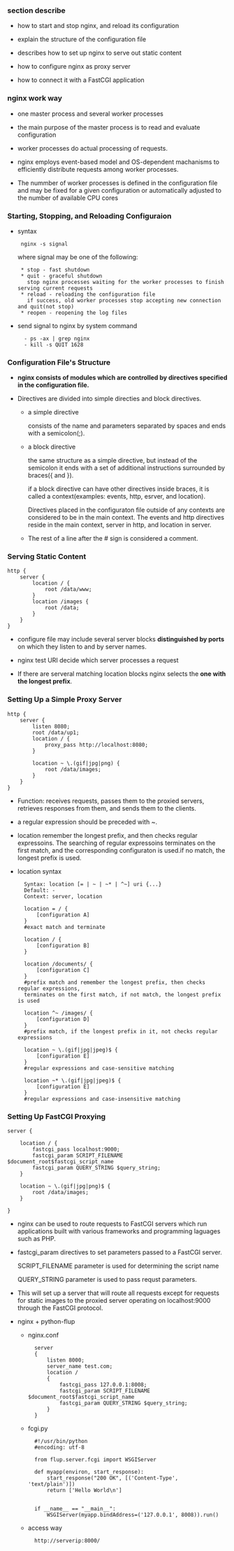 ### section describe ###

- how to start and stop nginx, and reload its configuration

- explain the structure of the configuration file

- describes how to set up nginx to serve out static content

- how to configure nginx as proxy server

- how to connect it with a FastCGI application

### nginx work way ###

- one master process and several worker processes

- the main purpose of the master process is to read and evaluate configuration

- worker processes do actual processing of requests.

- nginx employs event-based model and OS-dependent machanisms to efficiently distribute requests among worker processes.

- The nummber of worker processes is defined in the configuration file and may be fixed for a given configuration or automatically adjusted to the number of available CPU cores

### Starting, Stopping, and Reloading Configuraion ###


 - syntax

		nginx -s signal
		
	where signal may be one of the following:
	
		* stop - fast shutdown
		* quit - graceful shutdown
		  stop nginx processes waiting for the worker processes to finish serving current requests
		* reload - reloading the configuration file
		  if success, old worker processes stop accepting new connection and quit(not stop)
		* reopen - reopening the log files
		
 
- send signal to nginx by system command

		- ps -ax | grep nginx
		- kill -s QUIT 1628 		
	
	
### Configuration File's Structure ###

- **nginx consists of modules which are controlled by directives specified in the configuration file.**

- Directives are divided into simple directies and block directives.  

	- a simple directive

		consists of the name and parameters separated by spaces and ends with a semicolon(;).

	- a block directive

		the same structure as a simple directive, but instead of the semicolon it ends with a set of additional instructions surrounded by braces({ and }).

		if a block directive can have other directives inside braces, it is called a context(examples: events, http, esrver, and location).

		Directives placed in the configuraton file outside of any contexts are considered to be in the main context. The events and http directives reside in the main context, server in http, and location in server.

	- The rest of a line after the # sign is considered a comment.


### Serving Static Content ###

	http {
		server {
			location / {
				root /data/www;
			}
			location /images {
				root /data;
			}
		}
	}

- configure file may include several server blocks **distinguished by ports** on which they listen to and by server names.

- nginx test URI decide which server processes a request

- If there are serveral matching location blocks nginx selects the **one with the longest prefix**.

### Setting Up a Simple Proxy Server ###	

	http {
		server {
		    listen 8080;
			root /data/up1;
			location / {
				proxy_pass http://localhost:8080;
			}
			
			location ~ \.(gif|jpg|png) {
				root /data/images;	
			}
		}
	}


- Function: receives requests, passes them to the proxied servers, retrieves responses from them, and sends them to the clients.

- a regular expression should be preceded with ~.

- location remember the longest prefix, and then checks regular expressoins. The searching of regular expressoins terminates on the first match, and the corresponding configuraton is used.if no match, the longest prefix is used.

- location syntax

		Syntax: location [= | ~ | ~* | ^~] uri {...}
		Default: -
		Context: server, location

		location = / {
			[configuration A]
		}
		#exact match and terminate

		location / {
			[configuration B]
		}

		location /documents/ {
			[configuration C]
		}
		#prefix match and remember the longest prefix, then checks regular expressions,
		terminates on the first match, if not match, the longest prefix is used

		location ^~ /images/ {
			[configuration D]
		}
		#prefix match, if the longest prefix in it, not checks regular expressions 

		location ~ \.(gif|jpg|jpeg)$ {
			[configuration E]
		}
		#regular expressions and case-sensitive matching

		location ~* \.(gif|jpg|jpeg)$ {
			[configuration E]
		}
		#regular expressions and case-insensitive matching

### Setting Up FastCGI Proxying ###

	server {

		location / {
			fastcgi_pass localhost:9000;
			fastcgi_param SCRIPT_FILENAME $document_root$fastcgi_script_name
			fastcgi_param QUERY_STRING $query_string;
		}

		location ~ \.(gif|jpg|png)$ {
			root /data/images;
		}
		
	}


- nginx can be used to route requests to FastCGI servers which run applications built with various frameworks and programming laguages such as PHP.

- fastcgi_param directives to set parameters passed to a FastCGI server.

	SCRIPT_FILENAME parameter is used for determining the script name

	QUERY_STRING parameter is used to pass requst parameters.

- This will set up a server that will route all requests except for requests for static images to the proxied server operating on localhost:9000 through the FastCGI protocol.

- nginx + python-flup

	- nginx.conf

			server 
			{
				listen 8000;
				server_name test.com;
				location /
				{
					fastcgi_pass 127.0.0.1:8008;
					fastcgi_param SCRIPT_FILENAME $document_root$fastcgi_script_name
					fastcgi_param QUERY_STRING $query_string;
				}
			}

	- fcgi.py

			#!/usr/bin/python
			#encoding: utf-8

			from flup.server.fcgi import WSGIServer

			def myapp(environ, start_response):
				start_response("200 OK", [('Content-Type', 'text/plain')])
				return ['Hello World\n']


			if __name__ == "__main__":
				WSGIServer(myapp.bindAddress=('127.0.0.1', 8008)).run()

	- access way

			http://serverip:8000/